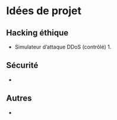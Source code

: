 # Idées de projet

## Hacking éthique 
- Simulateur d’attaque DDoS (contrôlé)
  1.
## Sécurité
- 
## Autres
- 
